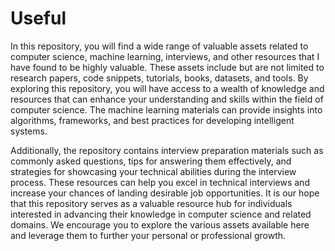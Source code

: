 # Useful
In this repository, you will find a wide range of valuable assets related to computer science, machine learning, interviews, and other resources that I have found to be highly valuable. These assets include but are not limited to research papers, code snippets, tutorials, books, datasets, and tools.
By exploring this repository, you will have access to a wealth of knowledge and resources that can enhance your understanding and skills within the field of computer science. 
The machine learning materials can provide insights into algorithms, frameworks, and best practices for developing intelligent systems.

Additionally, the repository contains interview preparation materials such as commonly asked questions, tips for answering them effectively, and strategies for showcasing your technical abilities during the interview process. These resources can help you excel in technical interviews and increase your chances of landing desirable job opportunities.
It is our hope that this repository serves as a valuable resource hub for individuals interested in advancing their knowledge in computer science and related domains. We encourage you to explore the various assets available here and leverage them to further your personal or professional growth.

